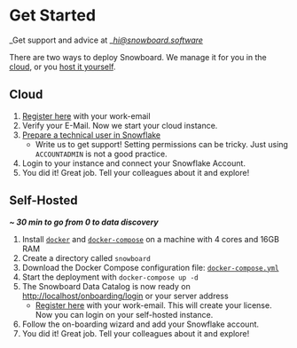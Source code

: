 # Get Started

_Get support and advice at _[_hi@snowboard.software_](mailto:hi@snowboard.software)

There are two ways to deploy Snowboard. We manage it for you in the [cloud](getstarted.md#cloud), or you [host it yourself](getstarted.md#self-hosted).

## Cloud

1. [Register here](https://register.s8.software) with your work-email
2. Verify your E-Mail. Now we start your cloud instance.
3. [Prepare a technical user in Snowflake](snowflake\_connection.md)
   * Write us to get support! Setting permissions can be tricky. Just using `ACCOUNTADMIN` is not a good practice.
4. Login to your instance and connect your Snowflake Account.
5. You did it! Great job. Tell your colleagues about it and explore!

## Self-Hosted

_**\~ 30 min to go from 0 to data discovery**_

1. Install [`docker`](https://docs.docker.com/engine/install/) and [`docker-compose`](https://docs.docker.com/compose/install/) on a machine with 4 cores and 16GB RAM
2. Create a directory called `snowboard`
3. Download the Docker Compose configuration file: [`docker-compose.yml`](https://raw.githubusercontent.com/zurferr/snowboard\_software/main/docs/docker-compose.yml)
4. Start the deployment with `docker-compose up -d`
5. The Snowboard Data Catalog is now ready on [http://localhost/onboarding/login](http://localhost/onboarding/login) or your server address
   * [Register here](https://register.s8.software) with your work-email. This will create your license. Now you can login on your self-hosted instance.&#x20;
6. Follow the on-boarding wizard and add your Snowflake account.
7. You did it! Great job. Tell your colleagues about it and explore!
